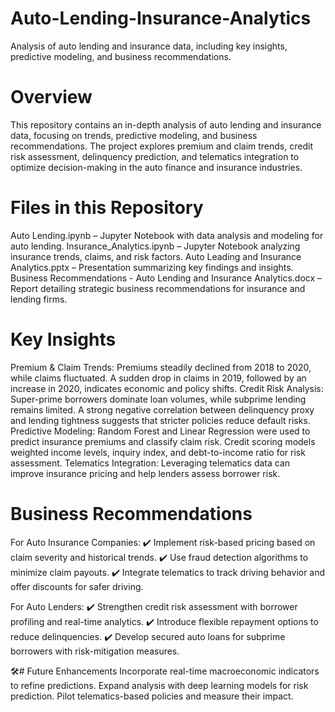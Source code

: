 # Auto-Lending-Insurance-Analytics
Analysis of auto lending and insurance data, including key insights, predictive modeling, and business recommendations.


# Overview
This repository contains an in-depth analysis of auto lending and insurance data, focusing on trends, predictive modeling, and business recommendations. The project explores premium and claim trends, credit risk assessment, delinquency prediction, and telematics integration to optimize decision-making in the auto finance and insurance industries.

# Files in this Repository
Auto Lending.ipynb – Jupyter Notebook with data analysis and modeling for auto lending.
Insurance_Analytics.ipynb – Jupyter Notebook analyzing insurance trends, claims, and risk factors.
Auto Leading and Insurance Analytics.pptx – Presentation summarizing key findings and insights.
Business Recommendations - Auto Lending and Insurance Analytics.docx – Report detailing strategic business recommendations for insurance and lending firms.

# Key Insights
Premium & Claim Trends:
Premiums steadily declined from 2018 to 2020, while claims fluctuated.
A sudden drop in claims in 2019, followed by an increase in 2020, indicates economic and policy shifts.
Credit Risk Analysis:
Super-prime borrowers dominate loan volumes, while subprime lending remains limited.
A strong negative correlation between delinquency proxy and lending tightness suggests that stricter policies reduce default risks.
Predictive Modeling:
Random Forest and Linear Regression were used to predict insurance premiums and classify claim risk.
Credit scoring models weighted income levels, inquiry index, and debt-to-income ratio for risk assessment.
Telematics Integration:
Leveraging telematics data can improve insurance pricing and help lenders assess borrower risk.

# Business Recommendations
For Auto Insurance Companies:
✔️ Implement risk-based pricing based on claim severity and historical trends.
✔️ Use fraud detection algorithms to minimize claim payouts.
✔️ Integrate telematics to track driving behavior and offer discounts for safer driving.

For Auto Lenders:
✔️ Strengthen credit risk assessment with borrower profiling and real-time analytics.
✔️ Introduce flexible repayment options to reduce delinquencies.
✔️ Develop secured auto loans for subprime borrowers with risk-mitigation measures.

🛠# Future Enhancements
Incorporate real-time macroeconomic indicators to refine predictions.
Expand analysis with deep learning models for risk prediction.
Pilot telematics-based policies and measure their impact.
